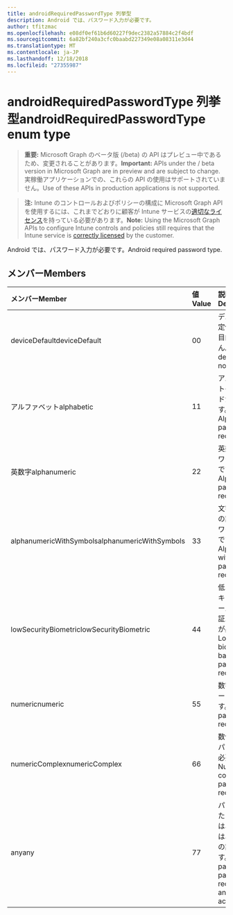 ```yaml
---
title: androidRequiredPasswordType 列挙型
description: Android では、パスワード入力が必要です。
author: tfitzmac
ms.openlocfilehash: e08df0ef61b6d60227f9dec2382a57884c2f4bdf
ms.sourcegitcommit: 6a82bf240a3cfc0baabd227349e08a08311e3d44
ms.translationtype: MT
ms.contentlocale: ja-JP
ms.lasthandoff: 12/18/2018
ms.locfileid: "27355987"
---
```

# <a name="androidrequiredpasswordtype-enum-type"></a><span data-ttu-id="f7f14-103">androidRequiredPasswordType 列挙型</span><span class="sxs-lookup"><span data-stu-id="f7f14-103">androidRequiredPasswordType enum type</span></span>

> <span data-ttu-id="f7f14-104">**重要:** Microsoft Graph のベータ版 (/beta) の API はプレビュー中であるため、変更されることがあります。</span><span class="sxs-lookup"><span data-stu-id="f7f14-104">**Important:** APIs under the / beta version in Microsoft Graph are in preview and are subject to change.</span></span> <span data-ttu-id="f7f14-105">実稼働アプリケーションでの、これらの API の使用はサポートされていません。</span><span class="sxs-lookup"><span data-stu-id="f7f14-105">Use of these APIs in production applications is not supported.</span></span>

> <span data-ttu-id="f7f14-106">**注:** Intune のコントロールおよびポリシーの構成に Microsoft Graph API を使用するには、これまでどおりに顧客が Intune サービスの[適切なライセンス](https://go.microsoft.com/fwlink/?linkid=839381)を持っている必要があります。</span><span class="sxs-lookup"><span data-stu-id="f7f14-106">**Note:** Using the Microsoft Graph APIs to configure Intune controls and policies still requires that the Intune service is [correctly licensed](https://go.microsoft.com/fwlink/?linkid=839381) by the customer.</span></span>

<span data-ttu-id="f7f14-107">Android では、パスワード入力が必要です。</span><span class="sxs-lookup"><span data-stu-id="f7f14-107">Android required password type.</span></span>
## <a name="members"></a><span data-ttu-id="f7f14-108">メンバー</span><span class="sxs-lookup"><span data-stu-id="f7f14-108">Members</span></span>
|<span data-ttu-id="f7f14-109">メンバー</span><span class="sxs-lookup"><span data-stu-id="f7f14-109">Member</span></span>|<span data-ttu-id="f7f14-110">値</span><span class="sxs-lookup"><span data-stu-id="f7f14-110">Value</span></span>|<span data-ttu-id="f7f14-111">説明</span><span class="sxs-lookup"><span data-stu-id="f7f14-111">Description</span></span>|
|:---|:---|:---|
|<span data-ttu-id="f7f14-112">deviceDefault</span><span class="sxs-lookup"><span data-stu-id="f7f14-112">deviceDefault</span></span>|<span data-ttu-id="f7f14-113">0</span><span class="sxs-lookup"><span data-stu-id="f7f14-113">0</span></span>|<span data-ttu-id="f7f14-114">デバイスの既定値でことを目的しません。</span><span class="sxs-lookup"><span data-stu-id="f7f14-114">Device default value, no intent.</span></span>|
|<span data-ttu-id="f7f14-115">アルファベット</span><span class="sxs-lookup"><span data-stu-id="f7f14-115">alphabetic</span></span>|<span data-ttu-id="f7f14-116">1</span><span class="sxs-lookup"><span data-stu-id="f7f14-116">1</span></span>|<span data-ttu-id="f7f14-117">アルファベットのパスワードが必要です。</span><span class="sxs-lookup"><span data-stu-id="f7f14-117">Alphabetic password required.</span></span>|
|<span data-ttu-id="f7f14-118">英数字</span><span class="sxs-lookup"><span data-stu-id="f7f14-118">alphanumeric</span></span>|<span data-ttu-id="f7f14-119">2</span><span class="sxs-lookup"><span data-stu-id="f7f14-119">2</span></span>|<span data-ttu-id="f7f14-120">英数字のパスワードが必要です。</span><span class="sxs-lookup"><span data-stu-id="f7f14-120">Alphanumeric password required.</span></span>|
|<span data-ttu-id="f7f14-121">alphanumericWithSymbols</span><span class="sxs-lookup"><span data-stu-id="f7f14-121">alphanumericWithSymbols</span></span>|<span data-ttu-id="f7f14-122">3</span><span class="sxs-lookup"><span data-stu-id="f7f14-122">3</span></span>|<span data-ttu-id="f7f14-123">文字の英数字の記号のパスワードが必要です。</span><span class="sxs-lookup"><span data-stu-id="f7f14-123">Alphanumeric with symbols password required.</span></span>|
|<span data-ttu-id="f7f14-124">lowSecurityBiometric</span><span class="sxs-lookup"><span data-stu-id="f7f14-124">lowSecurityBiometric</span></span>|<span data-ttu-id="f7f14-125">4</span><span class="sxs-lookup"><span data-stu-id="f7f14-125">4</span></span>|<span data-ttu-id="f7f14-126">低レベルのセキュリティ ベースの生体認証パスワードが必要です。</span><span class="sxs-lookup"><span data-stu-id="f7f14-126">Low security biometrics based password required.</span></span>|
|<span data-ttu-id="f7f14-127">numeric</span><span class="sxs-lookup"><span data-stu-id="f7f14-127">numeric</span></span>|<span data-ttu-id="f7f14-128">5</span><span class="sxs-lookup"><span data-stu-id="f7f14-128">5</span></span>|<span data-ttu-id="f7f14-129">数字のパスワードが必要です。</span><span class="sxs-lookup"><span data-stu-id="f7f14-129">Numeric password required.</span></span>|
|<span data-ttu-id="f7f14-130">numericComplex</span><span class="sxs-lookup"><span data-stu-id="f7f14-130">numericComplex</span></span>|<span data-ttu-id="f7f14-131">6</span><span class="sxs-lookup"><span data-stu-id="f7f14-131">6</span></span>|<span data-ttu-id="f7f14-132">数値の複雑なパスワードが必要です。</span><span class="sxs-lookup"><span data-stu-id="f7f14-132">Numeric complex password required.</span></span>|
|<span data-ttu-id="f7f14-133">any</span><span class="sxs-lookup"><span data-stu-id="f7f14-133">any</span></span>|<span data-ttu-id="f7f14-134">7</span><span class="sxs-lookup"><span data-stu-id="f7f14-134">7</span></span>|<span data-ttu-id="f7f14-135">パスワードまたはパターンは、必須では、いずれかの許容可能です。</span><span class="sxs-lookup"><span data-stu-id="f7f14-135">A password or pattern is required, and any is acceptable.</span></span>|





